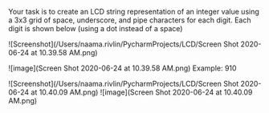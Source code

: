 Your task is to create an LCD string representation of an
integer value using a 3x3 grid of space, underscore, and
pipe characters for each digit. Each digit is shown below
(using a dot instead of a space)

![Screenshot](/Users/naama.rivlin/PycharmProjects/LCD/Screen Shot 2020-06-24 at 10.39.58 AM.png)

![image](Screen Shot 2020-06-24 at 10.39.58 AM.png)
Example: 910

![Screenshot](/Users/naama.rivlin/PycharmProjects/LCD/Screen Shot 2020-06-24 at 10.40.09 AM.png)
![image](Screen Shot 2020-06-24 at 10.40.09 AM.png)